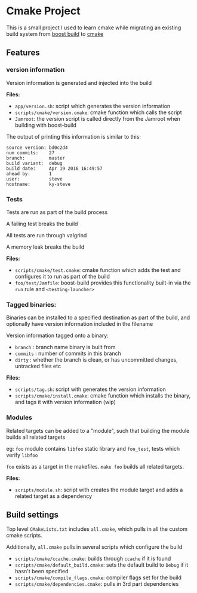 # Cmake Project

This is a small project I used to learn cmake while migrating an existing build system
from [boost build](http://www.boost.org/build/) to [cmake](https://cmake.org/)

## Features

### version information

Version information is generated and injected into the build

**Files:**

- `app/version.sh`: script which generates the version information
- `scripts/cmake/version.cmake`: cmake function which calls the script
- `Jamroot`: the version script is called directly from the Jamroot when building with boost-build

The output of printing this information is similar to this:

	source version: bd0c2d4
	num commits:    27
	branch:         master
	build variant:  debug
	build date:     Apr 19 2016 16:49:57
	ahead by:       1
	user:           steve
	hostname:       ky-steve

### Tests

Tests are run as part of the build process

A failing test breaks the build

All tests are run through valgrind

A memory leak breaks the build

**Files:**

- `scripts/cmake/test.cmake`: cmake function which adds the test and configures it to run as part of the build
- `foo/test/Jamfile`: boost-build provides this functionality built-in via the `run` rule and `<testing-launcher>`

### Tagged binaries:

Binaries can be installed to a specified destination as part of the build, and optionally have version information 
included in the filename

Version information tagged onto a binary:

- `branch`  : branch name binary is built from
- `commits` : number of commits in this branch
- `dirty`   : whether the branch is clean, or has uncommitted changes, untracked files etc

**Files:**

- `scripts/tag.sh`: script with generates the version information
- `scripts/cmake/install.cmake`: cmake function which installs the binary, and tags it with version information (wip)

### Modules

Related targets can be added to a "module", such that building the module builds all related targets

eg: `foo` module contains `libfoo` static library and `foo_test`, tests which verify `libfoo`

`foo` exists as a target in the makefiles. `make foo` builds all related targets.

**Files:**

- `scripts/module.sh`: script with creates the module target and adds a related target as a dependency

## Build settings

Top level `CMakeLists.txt` includes `all.cmake`, which pulls in all the custom cmake scripts.

Additionally, `all.cmake` pulls in several scripts which configure the build

- `scripts/cmake/ccache.cmake`: builds through `ccache` if it is found
- `scripts/cmake/default_build.cmake`: sets the default build to `Debug` if it hasn't been specified
- `scripts/cmake/compile_flags.cmake`: compiler flags set for the build
- `scripts/cmake/dependencies.cmake`: pulls in 3rd part dependencies

